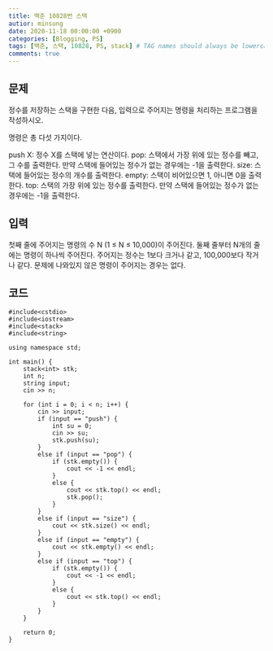 ```yaml
---
title: 백준 10828번 스택
autior: minsung
date: 2020-11-18 00:00:00 +0900
categories: [Blogging, PS]
tags: [백준, 스택, 10828, PS, stack] # TAG names should always be lowercase
comments: true
---
```


## 문제

정수를 저장하는 스택을 구현한 다음, 입력으로 주어지는 명령을 처리하는 프로그램을 작성하시오.

명령은 총 다섯 가지이다.

push X: 정수 X를 스택에 넣는 연산이다.
pop: 스택에서 가장 위에 있는 정수를 빼고, 그 수를 출력한다. 만약 스택에 들어있는 정수가 없는 경우에는 -1을 출력한다.
size: 스택에 들어있는 정수의 개수를 출력한다.
empty: 스택이 비어있으면 1, 아니면 0을 출력한다.
top: 스택의 가장 위에 있는 정수를 출력한다. 만약 스택에 들어있는 정수가 없는 경우에는 -1을 출력한다.

## 입력

첫째 줄에 주어지는 명령의 수 N (1 ≤ N ≤ 10,000)이 주어진다. 둘째 줄부터 N개의 줄에는 명령이 하나씩 주어진다. 주어지는 정수는 1보다 크거나 같고, 100,000보다 작거나 같다. 문제에 나와있지 않은 명령이 주어지는 경우는 없다.

## 코드

```
#include<cstdio>
#include<iostream>
#include<stack>
#include<string>

using namespace std;

int main() {
	stack<int> stk;
	int n;
	string input;
	cin >> n;

	for (int i = 0; i < n; i++) {
		cin >> input;
		if (input == "push") {
			int su = 0;
			cin >> su;
			stk.push(su);
		}
		else if (input == "pop") {
			if (stk.empty()) {
				cout << -1 << endl;
			}
			else {
				cout << stk.top() << endl;
				stk.pop();
			}
		}
		else if (input == "size") {
			cout << stk.size() << endl;
		}
		else if (input == "empty") {
			cout << stk.empty() << endl;
		}
		else if (input == "top") {
			if (stk.empty()) {
				cout << -1 << endl;
			}
			else {
				cout << stk.top() << endl;
			}
		}
	}

	return 0;
}
```
